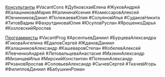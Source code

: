 <u>Консультанты</u>
#VacantCons
#ДубковскаяЕлена
#ЖуковАндрей
#КалашниковаМария
#КалининаКсения
#КомиссаровАлексей
#ОвчинниковДанил
#ПолежаеваЮлия
#СолуяновИлья
#СудаковНикита
#ТитовВадим
#ФахрутдиноваЮлия
#ЮсуповРуслан
#ЯрошенкоДарья
#КозловскийЯрослав



<u>Программисты</u>
#VacantProg
#АрсентьевДаниил
#БурцеваАлександра
#ГиковаАнгелина
#ЕдаловСергей
#ЖдановДаниил
#КалашниковАлександр
#КашеваровСтепан
#КобелевАлексей
#ЛевченкоАндрей
#ЛетовальцеваАнастасия
#МазеинАлександр
#МизинцевИлья
#МирскийКонстантин
#ПотехинАлександр
#РязановЯрослав
#СоловьевАлександр 
#СычевСергей
#ТкачевИгорь
#ФилипповДаниил
#БабушкинРоман

